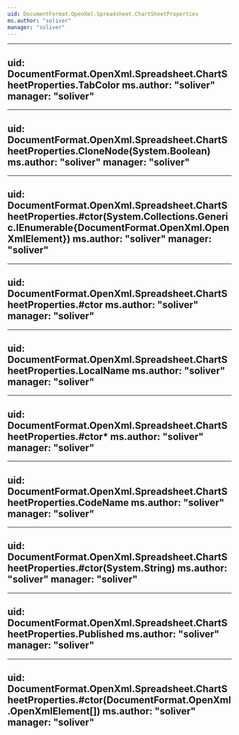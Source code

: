 ```yaml
---
uid: DocumentFormat.OpenXml.Spreadsheet.ChartSheetProperties
ms.author: "soliver"
manager: "soliver"
---
```


---
uid: DocumentFormat.OpenXml.Spreadsheet.ChartSheetProperties.TabColor
ms.author: "soliver"
manager: "soliver"
---

---
uid: DocumentFormat.OpenXml.Spreadsheet.ChartSheetProperties.CloneNode(System.Boolean)
ms.author: "soliver"
manager: "soliver"
---

---
uid: DocumentFormat.OpenXml.Spreadsheet.ChartSheetProperties.#ctor(System.Collections.Generic.IEnumerable{DocumentFormat.OpenXml.OpenXmlElement})
ms.author: "soliver"
manager: "soliver"
---

---
uid: DocumentFormat.OpenXml.Spreadsheet.ChartSheetProperties.#ctor
ms.author: "soliver"
manager: "soliver"
---

---
uid: DocumentFormat.OpenXml.Spreadsheet.ChartSheetProperties.LocalName
ms.author: "soliver"
manager: "soliver"
---

---
uid: DocumentFormat.OpenXml.Spreadsheet.ChartSheetProperties.#ctor*
ms.author: "soliver"
manager: "soliver"
---

---
uid: DocumentFormat.OpenXml.Spreadsheet.ChartSheetProperties.CodeName
ms.author: "soliver"
manager: "soliver"
---

---
uid: DocumentFormat.OpenXml.Spreadsheet.ChartSheetProperties.#ctor(System.String)
ms.author: "soliver"
manager: "soliver"
---

---
uid: DocumentFormat.OpenXml.Spreadsheet.ChartSheetProperties.Published
ms.author: "soliver"
manager: "soliver"
---

---
uid: DocumentFormat.OpenXml.Spreadsheet.ChartSheetProperties.#ctor(DocumentFormat.OpenXml.OpenXmlElement[])
ms.author: "soliver"
manager: "soliver"
---
